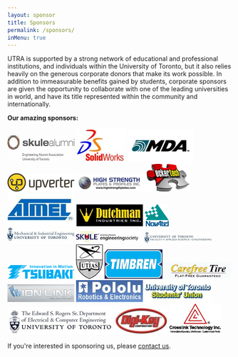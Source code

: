 ```yaml
---
layout: sponsor
title: Sponsors
permalink: /sponsors/
inMenu: true
---
```


UTRA is supported by a strong network of educational and professional institutions, and individuals within the University of Toronto, but it also relies heavily on the generous corporate donors that make its work possible. In addition to immeasurable benefits gained by students, corporate sponsors are given the opportunity to collaborate with one of the leading universities in world, and have its title represented within the community and internationally.

**Our amazing sponsors:**

[![Skule Alumni](/Pictures/Sponsors/skuleAlumni.jpg)](http://alumni.utoronto.ca)
[![DS Solidworks](/Pictures/Sponsors/solidworks.jpg)](http://www.solidworks.com)
[![MDA](/Pictures/Sponsors/mda_logo.jpg)](http://sm.mdacorporation.com)
[![upverter](/Pictures/Sponsors/upverter_logo.png)](http://upverter.com)
[![High Strength Plates & Profiles Inc.](/Pictures/Sponsors/hspp.jpg)](http://www.highstrengthplates.com)
[![eckertech](/Pictures/Sponsors/eckertech.jpg)](http://www.eckertech.com)
[![Atmel](/Pictures/Sponsors/atmel.jpg)](http://www.atmel.com)
[![Dutchman](/Pictures/Sponsors/dutchman.jpg)](http://www.dutchman.jpg)
<a href="http://www.novatel.com"><img style="height:50px;" alt="NovAtel" src="/Pictures/Sponsors/novatel_COL.gif"></a>
[![Mechanical and Industrial Engineering at the University of Toronto](/Pictures/Sponsors/mie.jpg)](http://www.mie.utoronto.ca)
[![Skule](/Pictures/Sponsors/engsoc.jpg)](http://engsoc.skule.ca)
[![University of Toronto Faculty of Applied Science and Engineering](/Pictures/Sponsors/UTengineering.jpg)](http://engineering.utoronto.ca)
[![Tsubaki](/Pictures/Sponsors/Tsubaki-Logo.jpg)](http://tsubaki.ca)
[![UTIAS](/Pictures/Sponsors/UTIAS.jpg)](http://www.utias.utoronto.ca)
[![Timbren](/Pictures/Sponsors/timbren-logo.gif)](http://www.timbren.com)
[![Carefree Tire](/Pictures/Sponsors/carefreetire.jpg)](http://www.carefreetire.com)
[![Ion Link](/Pictures/Sponsors/ionlink.jpg)](http://www.ionlink.com)
[![Pololu Robotics & Electronics](/Pictures/Sponsors/pololu.jpg)](http://www.pololu.com)
[![UTSU](/Pictures/Sponsors/UTSU.jpg)](http://www.utsu.ca)
[![The Edward S. Rodgers Department of Electrical and Computer Engineering](/Pictures/Sponsors/ece13.jpg)](http://www.ece.utoronto.ca)
[![Digi-Key](/Pictures/Sponsors/dk.jpg)](http://www.digikey.com)
<a href="http://www.crosslinktech.com"><img style="height:70px;" alt="Crosslink Technology Inc." src="/Pictures/Sponsors/crosslink.png"/></a>



If you're interested in sponsoring us, please [contact us](mailto:vppartnerships@utra.ca).
